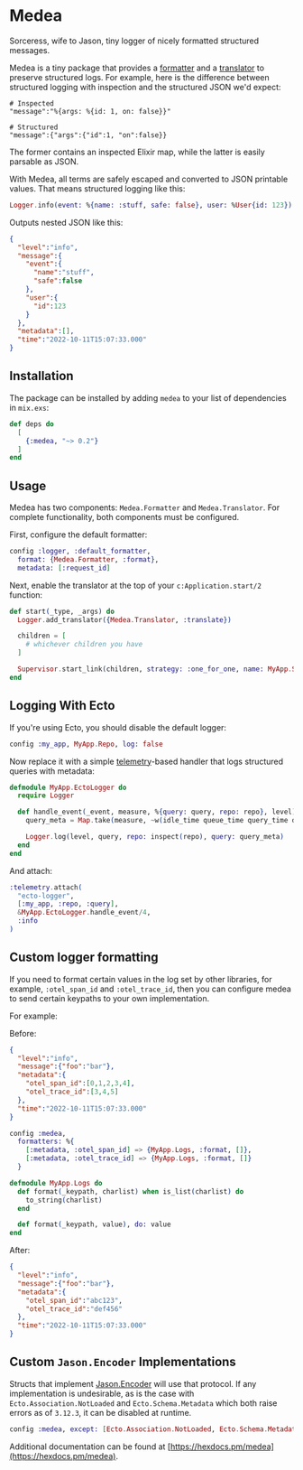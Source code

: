 # Medea

Sorceress, wife to Jason, tiny logger of nicely formatted structured messages.

Medea is a tiny package that provides a [formatter][form] and a
[translator][tran] to preserve structured logs. For example, here is the
difference between structured logging with inspection and the structured JSON
we'd expect:

```
# Inspected
"message":"%{args: %{id: 1, on: false}}"

# Structured
"message":{"args":{"id":1, "on":false}}
```

The former contains an inspected Elixir map, while the latter is easily parsable
as JSON.

With Medea, all terms are safely escaped and converted to JSON printable values.
That means structured logging like this:

```elixir
Logger.info(event: %{name: :stuff, safe: false}, user: %User{id: 123})
```

Outputs nested JSON like this:

```json
{
  "level":"info",
  "message":{
    "event":{
      "name":"stuff",
      "safe":false
    },
    "user":{
      "id":123
    }
  },
  "metadata":[],
  "time":"2022-10-11T15:07:33.000"
}
```

## Installation

The package can be installed by adding `medea` to your list of dependencies in
`mix.exs`:

```elixir
def deps do
  [
    {:medea, "~> 0.2"}
  ]
end
```

## Usage

Medea has two components: `Medea.Formatter` and `Medea.Translator`. For complete
functionality, both components must be configured.

First, configure the default formatter:

```elixir
config :logger, :default_formatter,
  format: {Medea.Formatter, :format},
  metadata: [:request_id]
```

Next, enable the translator at the top of your `c:Application.start/2` function:

```elixir
def start(_type, _args) do
  Logger.add_translator({Medea.Translator, :translate})

  children = [
    # whichever children you have
  ]

  Supervisor.start_link(children, strategy: :one_for_one, name: MyApp.Supervisor)
end
```

## Logging With Ecto

If you're using Ecto, you should disable the default logger:

```elixir
config :my_app, MyApp.Repo, log: false
```

Now replace it with a simple [telemetry](https://hexdocs.pm/telemetry/readme.html)-based handler that logs structured
queries with metadata:

```elixir
defmodule MyApp.EctoLogger do
  require Logger

  def handle_event(_event, measure, %{query: query, repo: repo}, level) do
    query_meta = Map.take(measure, ~w(idle_time queue_time query_time decode_time total_time)a)

    Logger.log(level, query, repo: inspect(repo), query: query_meta)
  end
end
```

And attach:

```elixir
:telemetry.attach(
  "ecto-logger",
  [:my_app, :repo, :query],
  &MyApp.EctoLogger.handle_event/4,
  :info
)
```

## Custom logger formatting

If you need to format certain values in the log set by other libraries,
for example, `:otel_span_id` and `:otel_trace_id`, then you can configure
medea to send certain keypaths to your own implementation.

For example:

Before:

```json
{
  "level":"info",
  "message":{"foo":"bar"},
  "metadata":{
    "otel_span_id":[0,1,2,3,4],
    "otel_trace_id":[3,4,5]
  },
  "time":"2022-10-11T15:07:33.000"
}
```

```elixir
config :medea,
  formatters: %{
    [:metadata, :otel_span_id] => {MyApp.Logs, :format, []},
    [:metadata, :otel_trace_id] => {MyApp.Logs, :format, []}
  }
```

```elixir
defmodule MyApp.Logs do
  def format(_keypath, charlist) when is_list(charlist) do
    to_string(charlist)
  end

  def format(_keypath, value), do: value
end
```

After:

```json
{
  "level":"info",
  "message":{"foo":"bar"},
  "metadata":{
    "otel_span_id":"abc123",
    "otel_trace_id":"def456"
  },
  "time":"2022-10-11T15:07:33.000"
}
```

## Custom `Jason.Encoder` Implementations

Structs that implement [Jason.Encoder](https://hexdocs.pm/jason/Jason.Encoder.html) will use that protocol.
If any implementation is undesirable, as is the case with `Ecto.Association.NotLoaded`
and `Ecto.Schema.Metadata` which both raise errors as of `3.12.3`, it can be disabled at runtime.

```elixir
config :medea, except: [Ecto.Association.NotLoaded, Ecto.Schema.Metadata]
```

Additional documentation can be found at [https://hexdocs.pm/medea](https://hexdocs.pm/medea).

[form]: https://hexdocs.pm/logger/Logger.Formatter.html
[tran]: https://hexdocs.pm/logger/Logger.Translator.html
